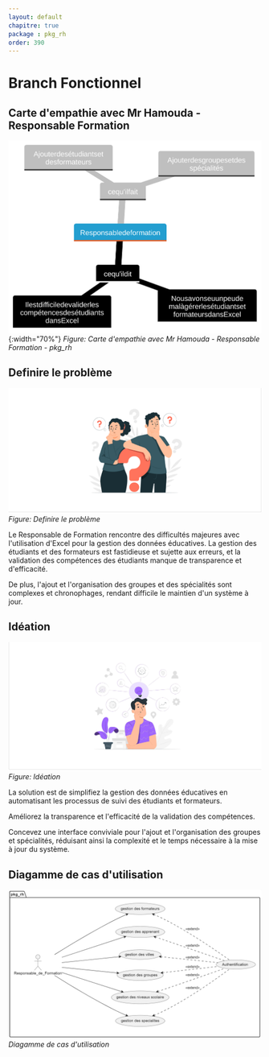 ```yaml
---
layout: default
chapitre: true
package : pkg_rh
order: 390
---
```


# Branch Fonctionnel

## Carte d'empathie avec Mr Hamouda - Responsable Formation

![Carte d'empathie avec Mr Hamouda - Responsable Formation - pkg_rh ](./images/carte-empathie.svg){:width="70%"}
*Figure: Carte d'empathie avec Mr Hamouda - Responsable Formation - pkg_rh*

## Definire le problème

![Definire le problème : pkg_rh](./images/problem.png)
*Figure: Definire le problème*

Le Responsable de Formation rencontre des difficultés majeures avec l'utilisation d'Excel pour la gestion des données éducatives. La gestion des étudiants et des formateurs est fastidieuse et sujette aux erreurs, et la validation des compétences des étudiants manque de transparence et d'efficacité.

De plus, l'ajout et l'organisation des groupes et des spécialités sont complexes et chronophages, rendant difficile le maintien d'un système à jour.

## Idéation

![Idéation](./images/ideation.png)
*Figure: Idéation*

La solution est de simplifiez la gestion des données éducatives en automatisant les processus de suivi des étudiants et formateurs.

Améliorez la transparence et l'efficacité de la validation des compétences.

Concevez une interface conviviale pour l'ajout et l'organisation des groupes et spécialités, réduisant ainsi la complexité et le temps nécessaire à la mise à jour du système.

## Diagamme de cas d'utilisation

![Diagamme de cas d'utilisation](./images/use-case.PNG)
*Diagamme de cas d'utilisation*
